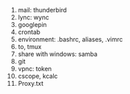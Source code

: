 1. mail: thunderbird
2. lync: wync
3. googlepin
4. crontab
5. environment: .bashrc, aliases, .vimrc
6. to, tmux
7. share with windows: samba
8. git
9. vpnc: token
10. cscope, kcalc
11. Proxy.txt
